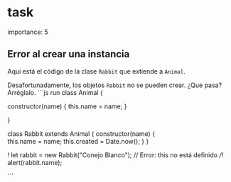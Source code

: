 # task

importance: 5

## Error al crear una instancia

Aquí está el código de la clase `Rabbit` que extiende a `Animal`.

Desafortunadamente, los objetos `Rabbit` no se pueden crear. ¿Que pasa? Arréglalo. \`\`\`js run class Animal {

constructor\(name\) { this.name = name; }

}

class Rabbit extends Animal { constructor\(name\) {  
this.name = name; this.created = Date.now\(\); } }

_!_ let rabbit = new Rabbit\("Conejo Blanco"\); // Error: this no está definido _/!_ alert\(rabbit.name\);

\`\`\`

